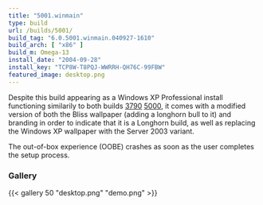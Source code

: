 ```yaml
---
title: "5001.winmain"
type: build
url: /builds/5001/
build_tag: "6.0.5001.winmain.040927-1610"
build_arch: [ "x86" ]
build_m: Omega-13
install_date: "2004-09-28"
install_key: "TCP8W-T8PQJ-WWRRH-QH76C-99FBW"
featured_image: desktop.png
---
```


Despite this build appearing as a Windows XP Professional install functioning similarily to both builds [3790](/builds/3790) [5000](/builds/5000), it comes with a modified version of both the Bliss wallpaper (adding a longhorn bull to it) and branding in order to indicate that it is a Longhorn build, as well as replacing the Windows XP wallpaper with the Server 2003 variant.

The out-of-box experience (OOBE) crashes as soon as the user completes the setup process.

### Gallery

{{< gallery 50 "desktop.png" "demo.png" >}}